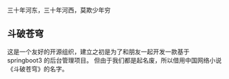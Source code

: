 三十年河东，三十年河西，莫欺少年穷

## 斗破苍穹

这是一个友好的开源组织，建立之初是为了和朋友一起开发一款基于 springboot3 的后台管理项目。
但由于我们都是起名废，所以借用中国网络小说《斗破苍穹》的名字。
